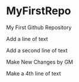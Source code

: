 # MyFirstRepo
My First Github Repository

Add a line of text

Add a second line of text

Make New Changes by GM

Make a 4th line of text 
